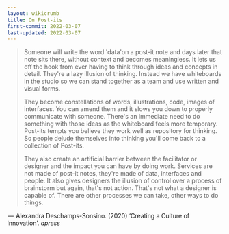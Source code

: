 ```yaml
---
layout: wikicrumb 
title: On Post-its
first-commit: 2022-03-07
last-updated: 2022-03-07
---
```


> Someone will write the word 'data'on a post-it note and days later that note sits there, without context and becomes meaningless. It lets us off the hook from ever having to think through ideas and concepts in detail. They're a lazy illusion of thinking. Instead we have whiteboards in the studio so we can stand together as a team and use written and visual forms.
> 
> They become constellations of words, illustrations, code, images of interfaces. You can amend them and it slows you down to properly communicate with someone. There's an immediate need to do something with those ideas as the whiteboard feels more temporary. Post-its tempts you believe they work well as repository for thinking. So people delude themselves into thinking you'll come back to a collection of Post-its.
> 
> They also create an artificial barrier between the facilitator or designer and the impact you can have by doing work. Services are not made of post-it notes, they're made of data, interfaces and people. It also gives designers the illusion of control over a process of brainstorm but again, that's not action. That's not what a designer is capable of. There are other processes we can take, other ways to do things.

 —  Alexandra Deschamps-Sonsino. (2020) ‘Creating a Culture of Innovation’. *apress*

